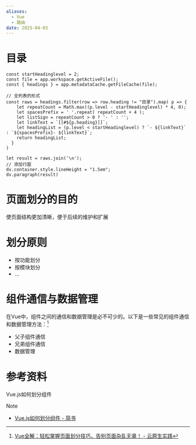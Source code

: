 ```yaml
---
aliases:
  - Vue
  - 路由
date: 2025-04-03
---
```


# 目录

```dataviewjs
const startHeadinglevel = 2;
const file = app.workspace.getActiveFile();
const { headings } = app.metadataCache.getFileCache(file);
 
// 全列表的形式
const raws = headings.filter(row => row.heading != "目录").map( p => {
    let repeatCount = Math.max((p.level - startHeadinglevel) * 4, 0);
    let spacesPrefix = ' '.repeat( repeatCount + 4 );
    let listSign = repeatCount > 0 ? '- ' : '';
    let linkText = `[[#${p.heading}]]`;
    let headingList = (p.level < startHeadinglevel) ? `- ${linkText}` : `${spacesPrefix}- ${linkText}`;
    return headingList;
  }
)
 
let result = raws.join('\n');
// 添加行距
dv.container.style.lineHeight = "1.5em";
dv.paragraph(result)
```

# 页面划分的目的

使页面结构更加清晰，便于后续的维护和扩展

# 划分原则

- 按功能划分
- 按模块划分
- ...

# 组件通信与数据管理

在Vue中，组件之间的通信和数据管理是必不可少的。以下是一些常见的组件通信和数据管理方法：[^1]

- 父子组件通信
- 兄弟组件通信
- 数据管理

# 参考资料

 Vue.js如何划分组件

> [!Note]
> - [Vue.js如何划分组件 - 简书](https://www.jianshu.com/p/0ac941250b7e)

[^1]: [Vue全解：轻松掌握页面划分技巧，告别页面杂乱无章！ - 云原生实践](https://www.oryoy.com/news/vue-quan-jie-qing-song-zhang-wo-ye-mian-hua-fen-ji-qiao-gao-bie-ye-mian-za-luan-wu-zhang.html)
